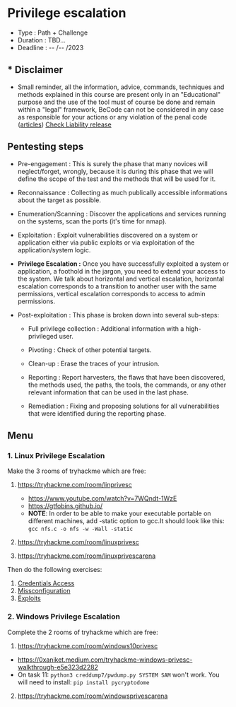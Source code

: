 # Privilege escalation

* Type : Path + Challenge
* Duration : TBD...
* Deadline : -- /-- /2023

## * Disclaimer

* Small reminder, all the information, advice, commands, techniques and methods explained in this course are present only in an "Educational" purpose and the use of the tool must of course be done and remain within a "legal" framework, BeCode can not be considered in any case as responsible for your actions or any violation of the penal code ([articles](http://www.ejustice.just.fgov.be/mopdf/2006/09/12_2.pdf#Page6)) [Check Liability release](https://docs.google.com/document/d/1zSvQsnUtEqF2MraJwoR4Bc1DwLbeyZRUXGxViktBQns/edit?usp=sharing)

## Pentesting steps

* Pre-engagement : This is surely the phase that many novices will neglect/forget, wrongly, because it is during this phase that we will define the scope of the test and the methods that will be used for it.

* Reconnaissance : Collecting as much publically accessible informations about the target as possible.

* Enumeration/Scanning : Discover the applications and services running on the systems, scan the ports (it's time for nmap).

* Exploitation : Exploit vulnerabilities discovered on a system or application either via public exploits or via exploitation of the application/system logic.

* **Privilege Escalation :** Once you have successfully exploited a system or application, a foothold in the jargon, you need to extend your access to the system. We talk about horizontal and vertical escalation, horizontal escalation corresponds to a transition to another user with the same permissions, vertical escalation corresponds to access to admin permissions.

* Post-exploitation : This phase is broken down into several sub-steps:

    - Full privilege collection : Additional information with a high-privileged user.

    - Pivoting : Check of other potential targets.

    - Clean-up : Erase the traces of your intrusion.

    - Reporting : Report harvesters, the flaws that have been discovered, the methods used, the paths, the tools, the commands, or any other relevant information that can be used in the last phase.

    - Remediation : Fixing and proposing solutions for all vulnerabilities that were identified during the reporting phase.

## Menu

### 1. Linux Privilege Escalation

Make the 3 rooms of tryhackme which are free: 

1. https://tryhackme.com/room/linprivesc

   - https://www.youtube.com/watch?v=7WQndt-1WzE
   - https://gtfobins.github.io/
   - **NOTE**: In order to be able to make your executable portable on different machines, add -static option to gcc.It should look like this: `gcc nfs.c -o nfs -w -Wall -static`
     
1. https://tryhackme.com/room/linuxprivesc
1. https://tryhackme.com/room/linuxprivescarena


Then do the following exercises:  

1. [Credentials Access](./linux/CredentialsAccess.md)
1. [Missconfiguration](./linux/Missconfiguration.md)
1. [Exploits](./linux/Exploit.md)


### 2. Windows Privilege Escalation

Complete the 2 rooms of tryhackme which are free: 

1. https://tryhackme.com/room/windows10privesc

- https://0xaniket.medium.com/tryhackme-windows-privesc-walkthrough-e5e323d2282
- On task 11: `python3 creddump7/pwdump.py SYSTEM SAM` won't work. You will need to install: `pip install pycryptodome`

2. https://tryhackme.com/room/windowsprivescarena

<!-- 
Then do the following exercises:  

1. [Enum](./windows/readme.md)
1. [Exploits](./windows/Exploit.md) -->


